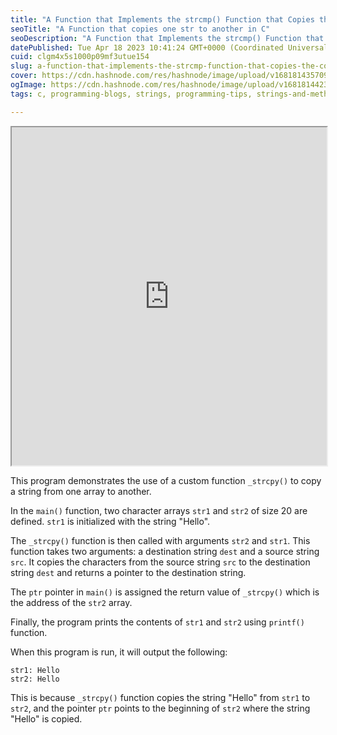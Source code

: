 ```yaml
---
title: "A Function that Implements the strcmp() Function that Copies the Contents of one string to another"
seoTitle: "A Function that copies one str to another in C"
seoDescription: "A Function that Implements the strcmp() Function that Copies the Contents of one string to another"
datePublished: Tue Apr 18 2023 10:41:24 GMT+0000 (Coordinated Universal Time)
cuid: clgm4x5s1000p09mf3utue154
slug: a-function-that-implements-the-strcmp-function-that-copies-the-contents-of-one-string-to-another
cover: https://cdn.hashnode.com/res/hashnode/image/upload/v1681814357095/daaa69be-e416-43c4-abef-13fa977b672f.jpeg
ogImage: https://cdn.hashnode.com/res/hashnode/image/upload/v1681814423836/b2be2919-bd3f-4161-aeab-79fdcec49b5a.jpeg
tags: c, programming-blogs, strings, programming-tips, strings-and-methods

---
```


<iframe src="https://www.thiscodeworks.com/embed/643e724142e8de00130a6e4a" style="width:100%;height:541px"></iframe>

This program demonstrates the use of a custom function `_strcpy()` to copy a string from one array to another.

In the `main()` function, two character arrays `str1` and `str2` of size 20 are defined. `str1` is initialized with the string "Hello".

The `_strcpy()` function is then called with arguments `str2` and `str1`. This function takes two arguments: a destination string `dest` and a source string `src`. It copies the characters from the source string `src` to the destination string `dest` and returns a pointer to the destination string.

The `ptr` pointer in `main()` is assigned the return value of `_strcpy()` which is the address of the `str2` array.

Finally, the program prints the contents of `str1` and `str2` using `printf()` function.

When this program is run, it will output the following:

```plaintext
str1: Hello
str2: Hello
```

This is because `_strcpy()` function copies the string "Hello" from `str1` to `str2`, and the pointer `ptr` points to the beginning of `str2` where the string "Hello" is copied.